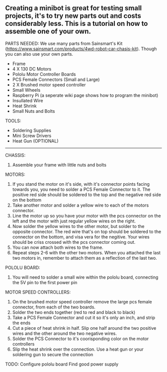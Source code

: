 Creating a minibot is great for testing small projects, it's to try new parts out and costs considerably less. This is a tutorial on how to assemble one of your own.
------------------------------
PARTS NEEDED:
We use many parts from Sainsmart's Kit (https://www.sainsmart.com/products/4wd-robot-car-chasis-kit). Though you can also use your own parts. 
- Frame
- 4 X 130 DC Motors
- Pololu Motor Controller Boards 
- PCS Female Connectors (Small and Large)
- 2 X Brushed motor speed controller 
- Small Wheels 
- Raspberry Pi (a seperate wiki page shows how to program the minibot)
- Insullated Wire 
- Heat Shrink
- Small Nuts and Bolts 

TOOLS:
- Soldering Supplies 
- Mini Screw Drivers
- Heat Gun (OPTIONAL)

------------------------------

CHASSIS:
1. Assemble your frame with little nuts and bolts 

MOTORS: 
1. If you stand the motor on it's side, with it's connector points facing towards you, you need to solder a PCS Female Connector to it. The positive red side should be soldered to the top and the negative red side on the bottom
2. Take another motor and solder a yellow wire to each of the motors connector.
3. Line the motor up so you have your motor with the pcs connector on the left and the motor with just regular yellow wires on the right.
4. Now solder the yellow wires to the other motor, but solder to the opposite connector. The red wire that's on top should be soldered to the connector on the bottom, and visa vera for the negitive. Your wires should be criss crossed with the pcs connector coming out.
5. You can now attach both wires to the frame. 
6. Repeat steps 2-6 with the other two motors. When you attached the last two motors in, remember to attach them as a reflection of the last two. 

POLOLU BOARD:
1. You will need to solder a small wire within the pololu board, connecting the 5V pin to the first power pin

MOTOR SPEED CONTROLLERS: 
1. On the brushed motor speed controller remove the large pcs female connector, from each of the two boards. 
2. Solder the two ends together (red to red and black to black)
3. Take a PCS Female Connector and cut it so it's only an inch, and strip the ends 
4. Cut a piece of heat shrink in half. Slip one half around the two positive wires and the other around the two negative wires. 
5. Solder the PCS Connector to it's coorisponding color on the motor controllers
6. Slip the heat shrink over the connection. Use a heat gun or your soldering gun to secure the connection

TODO: 
Configure pololu board
Find good power supply 
